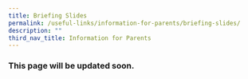 ```yaml
---
title: Briefing Slides
permalink: /useful-links/information-for-parents/briefing-slides/
description: ""
third_nav_title: Information for Parents
---
```


### **This page will be updated soon.**

